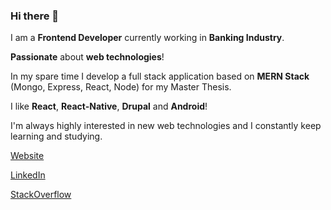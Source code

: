 ### Hi there 👋

I am a **Frontend Developer** currently working in **Banking Industry**.

**Passionate** about **web technologies**!

In my spare time I develop a full stack application based on **MERN Stack** (Mongo, Express, React, Node) for my Master Thesis.

I like **React**, **React-Native**, **Drupal** and **Android**!

I'm always highly interested in new web technologies and I constantly keep learning and studying.

[Website](https://tpliakas.com)

[LinkedIn](https://www.linkedin.com/in/theodorospliakas/)

[StackOverflow](https://stackoverflow.com/users/7622832/tpliakas)
